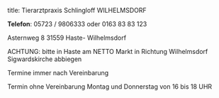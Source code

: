 title: Tierarztpraxis Schlingloff
       WILHELMSDORF

**Telefon**: 05723 / 9806333 oder 0163 83 83 123

Asternweg 8
31559 Haste- Wilhelmsdorf

ACHTUNG:   bitte in Haste am NETTO Markt in Richtung Wilhelmsdorf Sigwardskirche abbiegen

Termine immer nach Vereinbarung

Termin ohne Vereinbarung Montag und Donnerstag von 16 bis 18 UHR


